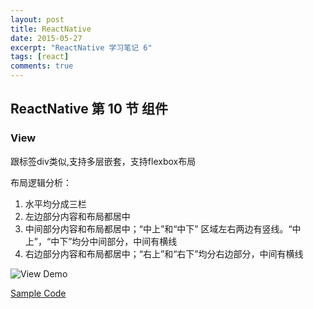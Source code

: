 ```yaml
---
layout: post
title: ReactNative
date: 2015-05-27
excerpt: "ReactNative 学习笔记 6"
tags: [react]
comments: true
---
```


## ReactNative 第 10 节 组件

### View

跟标签div类似,支持多层嵌套，支持flexbox布局

布局逻辑分析：

1. 水平均分成三栏
2. 左边部分内容和布局都居中
3. 中间部分内容和布局都居中；“中上”和“中下” 区域左右两边有竖线。“中上”，“中下”均分中间部分，中间有横线
4. 右边部分内容和布局都居中；“右上”和“右下”均分右边部分，中间有横线


![View Demo](http://i.imgur.com/e6IN6Lh.png)

[Sample Code](https://github.com/vivianking6855/ReactNativeProject/blob/rncomponent/TwoReactNative/app/ViewLesson.js)

### 